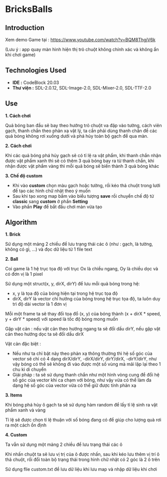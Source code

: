 # BricksBalls
## Introduction
  Xem demo Game tại : https://www.youtube.com/watch?v=BQM8ThgjV6k 
  
  (Lưu ý : app quay màn hình hiện thị trỏ chuột không chính xác và không ẩn khi chơi game)
## Technologies Used 
* **IDE :** CodeBlock 20.03
* **Thư viện :** SDL-2.0.12, SDL-Image-2.0, SDL-Mixer-2.0, SDL-TTF-2.0
## Use 
**1. Cách chơi**

Quả bóng ban đầu sẽ bay theo hướng trỏ chuột va đập vào tường, cách viên gạch, thanh chắn theo phản xạ vật lý, ta cần phải dùng thanh chắn để các quả bóng không rơi xuống dưới và phá hủy toàn bộ gạch để qua màn.

**2. Cách chơi**

Khi các quả bóng phá hủy gạch sẽ có tỉ lệ ra vật phẩm, khi thanh chắn nhận được vật phẩm xanh thì sẽ có thêm 3 quả bóng bay ra từ thanh chắn, khi nhận được vật phẩm vàng thì mỗi quả bóng sẽ biến thành 3 quả bóng khác
  
 **3. Chế độ custom**
 
 - Khi vào **custom** chọn màu gạch hoặc tường, rồi kéo thả chuột trong lưới để tạo các hình chữ nhật theo ý muốn
 - Sau khi tạo xong map bấm vào biểu tượng **save** rồi chuyển chế độ từ **classic** sang **custom** ở phần **Setting**
 - Vào phần **Play** để bắt đầu chơi màn vừa tạo

## Algorithm
**1. Brick** 

Sử dụng một mảng 2 chiều để lưu trạng thái các ô (như : gạch, là tường, không có gì, ...) và đọc dữ liệu từ 1 file text

**2. Ball** 

Coi game là 1 hệ trục tọa độ với trục Ox là chiều ngang, Oy là chiều dọc và có đơn vị là 1 pixel

Sử dụng một struct(x, y, dirX, dirY) để lưu mỗi quả bóng trong hệ: 
- x, y là tọa độ của bóng hiện tại trong hệ trục tọa độ
- dirX, dirY là vector chỉ hướng của bóng trong hệ trục tọa độ, ta luôn duy trì độ dài vector là 1 đơn vị 

Mỗi một frame ta sẽ thay đổi tọa đổ (x, y) của bóng thành (x + dirX * speed, y + dirY * speed) với speed là tốc độ bóng mong muốn

Gặp vật cản : nếu vật cản theo hướng ngang ta sẽ đổi dấu dirY, nếu gặp vật cản theo hướng dọc ta sẽ đổi dấu dirX

Vật cản đặc biệt : 
- Nếu như ta chỉ bật nảy theo phản xạ thông thường thì hệ số góc của vector sẽ chỉ có 4 dạng dirX/dirY, -dirX/dirY, dirY/dirX, -dirY/dirY, như vậy bóng có thể sẽ không đi vào được một số vùng mà mãi lặp lại theo 1 chu kì di chuyển
- Giải pháp : ta sẽ sử dụng thanh chắn như một hình vòng cung để đổi hệ số góc của vector khi ca chạm với bóng, như vậy vừa có thể làm đa dạng hệ số góc của vector vừa có thể giữ được tính phản xạ 

**3. Items**

Khi bóng phá hủy ô gạch ta sẽ sử dụng hàm random để lấy tỉ lệ sinh ra vật phẩm xanh và vàng

Tỉ lệ sẽ được chọn tỉ lệ thuận với số bóng đang có để giúp cho lượng quà rơi ra một cách ổn định

**4. Custom**

Ta vẫn sử dụng một mảng 2 chiều để lưu trạng thái các ô

Khi nhấn chuột ta sẽ lưu vị trị của ô được nhấn, sau khi kéo lưu thêm vị trí ô thả chuột, rồi đổi toàn bộ trạng thái trong hình chữ nhật có 2 góc là 2 ô trên

Sử dụng flie custom.txt để lưu dữ liệu khi lưu map và nhập dữ liệu khi chơi


